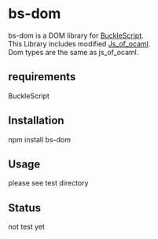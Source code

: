 # bs-dom

bs-dom is a DOM library for [BuckleScript](https://github.com/bloomberg/bucklescript).  
This Library includes modified [Js_of_ocaml](https://github.com/ocsigen/js_of_ocaml).  
Dom types are the same as js_of_ocaml.   

## requirements
  BuckleScript

## Installation
npm install bs-dom

## Usage
please see test directory

## Status
not test yet